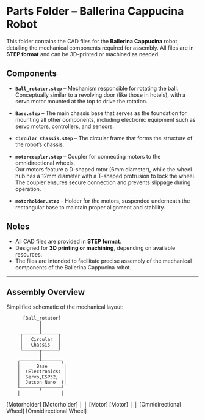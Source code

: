 # Parts Folder – Ballerina Cappucina Robot

This folder contains the CAD files for the **Ballerina Cappucina** robot, detailing the mechanical components required for assembly. All files are in **STEP format** and can be 3D-printed or machined as needed.

## Components

- **`Ball_rotator.step`** – Mechanism responsible for rotating the ball.  
  Conceptually similar to a revolving door (like those in hotels), with a servo motor mounted at the top to drive the rotation.

- **`Base.step`** – The main chassis base that serves as the foundation for mounting all other components, including electronic equipment such as servo motors, controllers, and sensors.

- **`Circular Chassis.step`** – The circular frame that forms the structure of the robot’s chassis.

- **`motorcoupler.step`** – Coupler for connecting motors to the omnidirectional wheels.  
  Our motors feature a D-shaped rotor (6mm diameter), while the wheel hub has a 12mm diameter with a T-shaped protrusion to lock the wheel. The coupler ensures secure connection and prevents slippage during operation.

- **`motorholder.step`** – Holder for the motors, suspended underneath the rectangular base to maintain proper alignment and stability.

## Notes

- All CAD files are provided in **STEP format**.  
- Designed for **3D printing or machining**, depending on available resources.  
- The files are intended to facilitate precise assembly of the mechanical components of the Ballerina Cappucina robot.

---

## Assembly Overview

Simplified schematic of the mechanical layout:

          [Ball_rotator]
                │
                │
         ┌──────┴──────┐
         │   Circular  │
         │   Chassis   │
         └──────┬──────┘
                │
        ┌───────┴───────┐
        │      Base      │
        │  (Electronics: │
        │  Servo,ESP32,  │
        │  Jetson Nano  )│
        └───────┬───────┘
        │               │
   [Motorholder]     [Motorholder]
        │               │
       [Motor]          [Motor]
        │               │
[Omnidirectional Wheel] [Omnidirectional Wheel]

